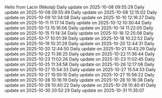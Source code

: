 ﻿Hello from Lacin (Nikolaj)
Daily update on 2025-10-08 09:55:29
Daily update on 2025-10-08 09:55:49
Daily update on 2025-10-08 12:15:02
Daily update on 2025-10-09 10:34:08
Daily update on 2025-10-10 12:16:27
Daily update on 2025-10-11 11:17:14
Daily update on 2025-10-12 10:30:44
Daily update on 2025-10-13 15:16:06
Daily update on 2025-10-14 11:22:05
Daily update on 2025-10-15 11:14:34
Daily update on 2025-10-16 12:25:08
Daily update on 2025-10-17 10:01:39
Daily update on 2025-10-18 10:22:52
Daily update on 2025-10-19 10:31:29
Daily update on 2025-10-20 12:44:31
Daily update on 2025-10-20 12:44:50
Daily update on 2025-10-21 10:43:29
Daily update on 2025-10-22 11:36:25
Daily update on 2025-10-22 11:36:44
Daily update on 2025-10-23 11:02:26
Daily update on 2025-10-23 11:02:45
Daily update on 2025-10-25 11:34:58
Daily update on 2025-10-26 12:17:06
Daily update on 2025-10-27 15:54:33
Daily update on 2025-10-27 15:54:53
Daily update on 2025-10-27 15:55:15
Daily update on 2025-10-27 15:56:22
Daily update on 2025-10-28 10:16:19
Daily update on 2025-10-28 10:16:38
Daily update on 2025-10-29 10:40:22
Daily update on 2025-10-29 10:40:41
Daily update on 2025-10-30 20:52:29
Daily update on 2025-10-31 11:35:07
